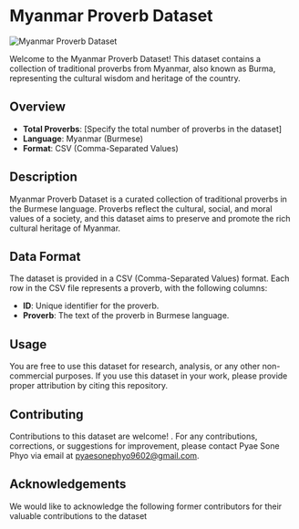 
# Myanmar Proverb Dataset

![Myanmar Proverb Dataset](Banner.png)


Welcome to the Myanmar Proverb Dataset! This dataset contains a collection of traditional proverbs from Myanmar, also known as Burma, representing the cultural wisdom and heritage of the country.

## Overview

- **Total Proverbs**: [Specify the total number of proverbs in the dataset]
- **Language**: Myanmar (Burmese)
- **Format**: CSV (Comma-Separated Values)



## Description

Myanmar Proverb Dataset is a curated collection of traditional proverbs in the Burmese language. Proverbs reflect the cultural, social, and moral values of a society, and this dataset aims to preserve and promote the rich cultural heritage of Myanmar.

## Data Format

The dataset is provided in a CSV (Comma-Separated Values) format. Each row in the CSV file represents a proverb, with the following columns:

- **ID**: Unique identifier for the proverb.
- **Proverb**: The text of the proverb in Burmese language.



## Usage

You are free to use this dataset for research, analysis, or any other non-commercial purposes. If you use this dataset in your work, please provide proper attribution by citing this repository.


## Contributing

Contributions to this dataset are welcome! . For any contributions, corrections, or suggestions for improvement, please contact Pyae Sone Phyo via email at pyaesonephyo9602@gmail.com.

## Acknowledgements

We would like to acknowledge the following former contributors for their valuable contributions to the dataset

